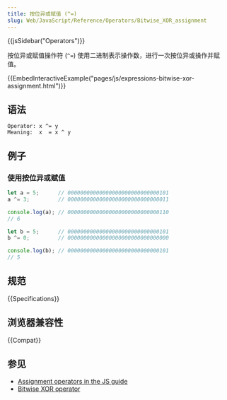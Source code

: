 ```yaml
---
title: 按位异或赋值 (^=)
slug: Web/JavaScript/Reference/Operators/Bitwise_XOR_assignment
---
```

{{jsSidebar("Operators")}}

按位异或赋值操作符 (`^=`) 使用二进制表示操作数，进行一次按位异或操作并赋值。

{{EmbedInteractiveExample("pages/js/expressions-bitwise-xor-assignment.html")}}

## 语法

```plain
Operator: x ^= y
Meaning:  x  = x ^ y
```

## 例子

### 使用按位异或赋值

```js
let a = 5;      // 00000000000000000000000000000101
a ^= 3;         // 00000000000000000000000000000011

console.log(a); // 00000000000000000000000000000110
// 6

let b = 5;      // 00000000000000000000000000000101
b ^= 0;         // 00000000000000000000000000000000

console.log(b); // 00000000000000000000000000000101
// 5
```

## 规范

{{Specifications}}

## 浏览器兼容性

{{Compat}}

## 参见

- [Assignment operators in the JS guide](/zh-CN/docs/Web/JavaScript/Guide/Expressions_and_Operators#Assignment)
- [Bitwise XOR operator](/zh-CN/docs/Web/JavaScript/Reference/Operators/Bitwise_XOR)

